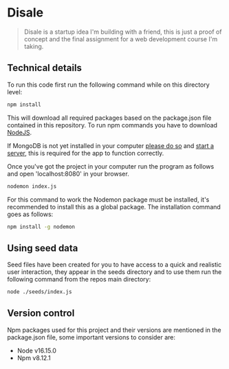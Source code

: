 # Disale

> Disale is a startup idea I'm building with a friend, this is just a proof of concept and the final assignment for a web development course I'm taking.

## Technical details

To run this code first run the following command while on this directory level:

``` sh
npm install
```

This will download all required packages based on the package.json file contained in this repository. To run npm commands you have to download [NodeJS](https://nodejs.org/en/).

If MongoDB is not yet installed in your computer [please do so](https://www.mongodb.com/docs/manual/installation/) and [start a server](https://www.mongodb.com/docs/manual/tutorial/install-mongodb-on-os-x/#run-mongodb-community-edition), this is required for the app to function correctly.

Once you've got the project in your computer run the program as follows and open 'localhost:8080' in your browser.

``` sh
nodemon index.js
```

For this command to work the Nodemon package must be installed, it's recommended to install this as a global package. The installation command goes as follows:

``` sh
npm install -g nodemon
```

## Using seed data

Seed files have been created for you to have access to a quick and realistic user interaction, they appear in the seeds directory and to use them run the following command from the repos main directory:

``` sh
node ./seeds/index.js
```

## Version control

Npm packages used for this project and their versions are mentioned in the package.json file, some important versions to consider are:
- Node      v16.15.0
- Npm       v8.12.1
